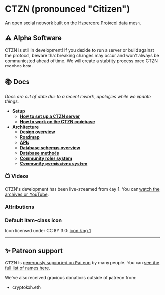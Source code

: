 # CTZN (pronounced "Citizen")

An open social network built on the [Hypercore Protocol](https://hypercore-protocol.org) data mesh.

## ⚠️ Alpha Software

CTZN is still in development! If you decide to run a server or build against the protocol, beware that breaking changes may occur and won't always be communicated ahead of time. We will create a stability process once CTZN reaches beta.

## 📚 Docs

*Docs are out of date due to a recent rework, apologies while we update things.*

- **Setup**
    - [**How to set up a CTZN server**](./docs/setting-up-a-server.md)
    - [**How to work on the CTZN codebase**](./docs/developer-setup.md)
- **Architecture**
    - [**Design overview**](./docs/design.md)
    - [**Roadmap**](./docs/roadmap.md)
    - [**APIs**](./docs/apis.md)
    - [**Database schemas overview**](./docs/schemas.md)
    - [**Database methods**](./docs/dbmethods.md)
    - [**Community roles system**](./docs/community-roles.md)
    - [**Community permissions system**](./docs/permissions.md)

### 📺 Videos

CTZN's development has been live-streamed from day 1. You can [watch the archives on YouTube](https://www.youtube.com/channel/UCSkcL4my2wgDRFvjQOJzrlg).

### Attributions

### Default item-class icon

Icon licensed under CC BY 3.0: [icon king 1](https://freeicons.io/profile/3)

----

## ✨ Patreon support

CTZN is [generously supported on Patreon](https://www.patreon.com/paul_maf_and_andrew) by many people. You can [see the full list of names here](https://ctzn.network/).

We've also received gracious donations outside of patreon from:

- cryptokoh.eth